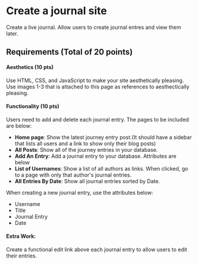 # Create a journal site

Create a live journal. Allow users to create journal entres and view them later.

## Requirements (Total of 20 points)

#### Aesthetics (10 pts)
Use HTML, CSS, and JavaScript to make your site aesthetically pleasing. Use images 1-3 that is attached to this page as references to aesthectically pleasing.

#### Functionality (10 pts)
Users need to add and delete each journal entry. The pages to be included are below:
- <strong>Home page</strong>: Show the latest journey entry post.(It should have a sidebar that lists all users and a link to show only their blog posts)
- <strong>All Posts</strong>: Show all of the journey entries in your database.
- <strong>Add An Entry</strong>: Add a journal entry to your database. Attributes are below
- <strong>List of Usernames</strong>: Show a list of all authors as links. When clicked, go to a page with only that author's journal entries.
- <strong>All Entries By Date</strong>: Show all journal entries sorted by Date.

When creating a new journal entry, use the attributes below:
- Username
- Title
- Journal Entry
- Date


#### Extra Work:
Create a functional edit link above each journal entry to allow users to edit their entries.
